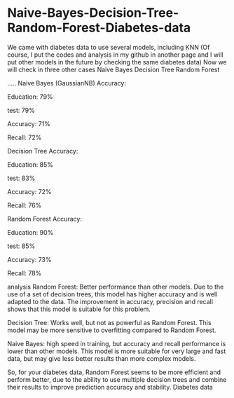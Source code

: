 # Naive-Bayes-Decision-Tree-Random-Forest-Diabetes-data
We came with diabetes data to use several models, including KNN (Of course, I put the codes and analysis in my github in another page and I will put other models in the future by checking the same diabetes data) Now we will check in three other cases  Naive Bayes Decision Tree Random Forest

.....
Naive Bayes (GaussianNB)
Accuracy:

Education: 79%

test: 79%

Accuracy: 71%

Recall: 72%

Decision Tree
Accuracy:

Education: 85%

test: 83%

Accuracy: 72%

Recall: 76%

Random Forest
Accuracy:

Education: 90%

test: 85%

Accuracy: 73%

Recall: 78%

analysis
Random Forest: Better performance than other models. Due to the use of a set of decision trees, this model has higher accuracy and is well adapted to the data. The improvement in accuracy, precision and recall shows that this model is suitable for this problem.

Decision Tree: Works well, but not as powerful as Random Forest. This model may be more sensitive to overfitting compared to Random Forest.

Naive Bayes: high speed in training, but accuracy and recall performance is lower than other models. This model is more suitable for very large and fast data, but may give less better results than more complex models.

So, for your diabetes data, Random Forest seems to be more efficient and perform better, due to the ability to use multiple decision trees and combine their results to improve prediction accuracy and stability.
Diabetes data
